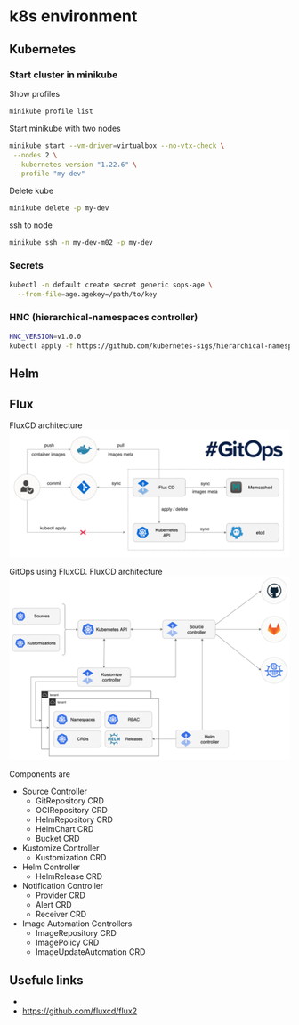 # k8s environment

## Kubernetes

### Start cluster in minikube

Show profiles
```bash
minikube profile list
```

Start minikube with two nodes
```bash
minikube start --vm-driver=virtualbox --no-vtx-check \
 --nodes 2 \
 --kubernetes-version "1.22.6" \
 --profile "my-dev"
```

Delete kube
```bash
minikube delete -p my-dev
```

ssh to node
```bash
minikube ssh -n my-dev-m02 -p my-dev
```

### Secrets

```bash
kubectl -n default create secret generic sops-age \
  --from-file=age.agekey=/path/to/key
```

### HNC (hierarchical-namespaces controller)

```bash
HNC_VERSION=v1.0.0
kubectl apply -f https://github.com/kubernetes-sigs/hierarchical-namespaces/releases/download/${HNC_VERSION}/default.yaml
```

## Helm


## Flux

FluxCD architecture
![image](.docs/flux-cd-diagram.png)


GitOps using FluxCD. FluxCD architecture
![image](.docs/gitops-toolkit.png)

Components are

* Source Controller
  * GitRepository CRD
  * OCIRepository CRD
  * HelmRepository CRD
  * HelmChart CRD
  * Bucket CRD
* Kustomize Controller
  * Kustomization CRD
* Helm Controller
  * HelmRelease CRD
* Notification Controller
  * Provider CRD
  * Alert CRD
  * Receiver CRD
* Image Automation Controllers
  * ImageRepository CRD
  * ImagePolicy CRD
  * ImageUpdateAutomation CRD


## Usefule links
* 
* https://github.com/fluxcd/flux2
